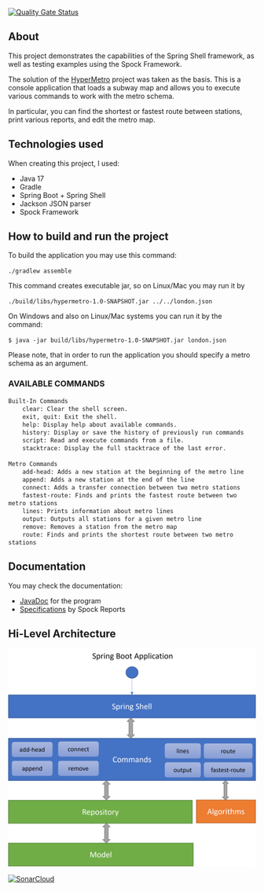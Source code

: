 [![Quality Gate Status](https://sonarcloud.io/api/project_badges/measure?project=rabestro_hypermetro&metric=alert_status)](https://sonarcloud.io/summary/new_code?id=rabestro_hypermetro)

## About

This project demonstrates the capabilities of the Spring Shell framework, as well as testing examples using the Spock
Framework.

The solution of the [HyperMetro](https://hyperskill.org/projects/120) project was taken as the basis. This is a console
application that loads a subway map and allows you to execute various commands to work with the metro schema.

In particular, you can find the shortest or fastest route between stations, print various reports, and edit the metro
map.

## Technologies used

When creating this project, I used:

- Java 17
- Gradle
- Spring Boot + Spring Shell
- Jackson JSON parser
- Spock Framework

## How to build and run the project

To build the application you may use this command:

`./gradlew assemble`

This command creates executable jar, so on Linux/Mac you may run it by

`./build/libs/hypermetro-1.0-SNAPSHOT.jar ../../london.json`

On Windows and also on Linux/Mac systems you can run it by the command:

`$ java -jar build/libs/hypermetro-1.0-SNAPSHOT.jar london.json`

Please note, that in order to run the application you should specify a metro schema as an argument.


### AVAILABLE COMMANDS

```text
Built-In Commands
    clear: Clear the shell screen.
    exit, quit: Exit the shell.
    help: Display help about available commands.
    history: Display or save the history of previously run commands
    script: Read and execute commands from a file.
    stacktrace: Display the full stacktrace of the last error.

Metro Commands
    add-head: Adds a new station at the beginning of the metro line
    append: Adds a new station at the end of the line
    connect: Adds a transfer connection between two metro stations
    fastest-route: Finds and prints the fastest route between two metro stations
    lines: Prints information about metro lines
    output: Outputs all stations for a given metro line
    remove: Removes a station from the metro map
    route: Finds and prints the shortest route between two metro stations

```
## Documentation

You may check the documentation:
- [JavaDoc](https://rabestro.github.io/hypermetro/javadoc) for the program
- [Specifications](https://rabestro.github.io/hypermetro/spock-reports) by Spock Reports

## Hi-Level Architecture

![Architecture](assets/architect-01C.png)


[![SonarCloud](https://sonarcloud.io/images/project_badges/sonarcloud-white.svg)](https://sonarcloud.io/summary/overall?id=rabestro_hypermetro)
